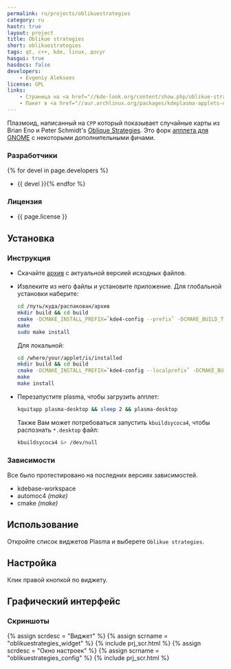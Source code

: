 ```yaml
---
permalink: ru/projects/oblikuestrategies
category: ru
hastr: true
layout: project
title: Oblikue strategies
short: oblikuestrategies
tags: qt, c++, kde, linux, досуг
hasgui: true
hasdocs: false
developers:
    - Evgeniy Alekseev
license: GPL
links:
    - Страница на <a href="//kde-look.org/content/show.php/oblikue-strategies?content=160503" title="kde-look">kde-look.org</a>
    - Пакет в <a href="//aur.archlinux.org/packages/kdeplasma-applets-oblikuestrategies" title="AUR">AUR</a>
---
```

<!-- info block -->

Плазмоид, написанный на `CPP` который показывает случайные карты из Brian Eno и Peter Schmidt's [Oblique Strategies](//en.wikipedia.org/wiki/Oblique_strategies "Wiki"). Это форк [апплета для GNOME](//gnome-look.org/content/show.php/Oblique+Strategies?content=78405 "gnome-look") с некоторыми дополнительными фичами.

<!--more-->

### <a href="#devel" class="anchor" id="devel"><span class="octicon octicon-link"></span></a>Разработчики

{% for devel in page.developers %}
* {{ devel }}{% endfor %}

### <a href="#license" class="anchor" id="license"><span class="octicon octicon-link"></span></a>Лицензия

* {{ page.license }}

<!-- end of info block -->

<!-- install block -->
## <a href="#install" class="anchor" id="install"><span class="octicon octicon-link"></span></a>Установка

### <a href="#instruction" class="anchor" id="instruction"><span class="octicon octicon-link"></span></a>Инструкция

* Скачайте [архив](//github.com/arcan1s/oblikuestrategies/releases "GitHub") с актуальной версией исходных файлов.
* Извлеките из него файлы и установите приложение. Для глобальной установки наберите:

    ```bash
    cd /путь/куда/распакован/архив
    mkdir build && cd build
    cmake -DCMAKE_INSTALL_PREFIX=`kde4-config --prefix` -DCMAKE_BUILD_TYPE=Release ../
    make
    sudo make install
    ```

    Для локальной:

    ```bash
    cd /where/your/applet/is/installed
    mkdir build && cd build
    cmake -DCMAKE_INSTALL_PREFIX=`kde4-config --localprefix` -DCMAKE_BUILD_TYPE=Release ../
    make
    make install
    ```

* Перезапустите plasma, чтобы загрузить апплет:

    ```bash
    kquitapp plasma-desktop && sleep 2 && plasma-desktop
    ```

    Также Вам может потребоваться запустить `kbuildsycoca4`, чтобы распознать `*.desktop` файл:

    ```bash
    kbuildsycoca4 &> /dev/null
    ```

### <a href="#dependencies" class="anchor" id="dependencies"><span class="octicon octicon-link"></span></a>Зависимости

Все было протестировано на последних версиях зависимостей.

* kdebase-workspace
* automoc4 *(make)*
* cmake *(make)*

<!-- end of install block -->

<!-- howto block -->
## <a href="#howto" class="anchor" id="howto"><span class="octicon octicon-link"></span></a>Использование

Откройте список виджетов Plasma и выберете `Oblikue strategies`.

<!-- end of howto block -->

<!-- config block -->
## <a href="#config" class="anchor" id="config"><span class="octicon octicon-link"></span></a>Настройка

Клик правой кнопкой по виджету.

<!-- end of config block -->

<!-- gui block -->
## <a href="#gui" class="anchor" id="gui"><span class="octicon octicon-link"></span></a>Графический интерфейс

### <a href="#screenshots" class="anchor" id="screenshots"><span class="octicon octicon-link"></span></a>Скриншоты

<div class="thumbnails">
  {% assign scrdesc = "Виджет" %}
  {% assign scrname = "oblikuestrategies_widget" %}
  {% include prj_scr.html %}
  {% assign scrdesc = "Окно настроек" %}
  {% assign scrname = "oblikuestrategies_config" %}
  {% include prj_scr.html %}
</div>
<!-- end of gui block -->
